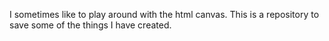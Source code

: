
I sometimes like to play around with the html canvas. This is a repository to save some of the things I have created.


